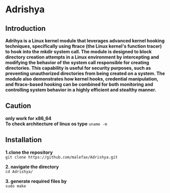 # Adrishya

## Introduction
**Adrihya is a Linux kernel module that leverages advanced kernel hooking techniques, specifically using ftrace (the Linux kernel's function tracer) to hook into the mkdir system call. The module is designed to block directory creation attempts in a Linux environment by intercepting and modifying the behavior of the system call responsible for creating directories. This capability is useful for security purposes, such as preventing unauthorized directories from being created on a system.
The module also demonstrates how kernel hooks, credential manipulation, and ftrace-based hooking can be combined for both monitoring and controlling system behavior in a highly efficient and stealthy manner.**<br>


## Caution
**only work for x86_64**<br>
**To check architecture of linux os type**
```uname -m```

## Installation
**1.clone the repository**<br>
```git clone https://github.com/malefax/Adrishya.git```

**2. navigate the directory**<br>
```cd Adrishya/```

**3. generate required files by**<br>
```sudo make```



